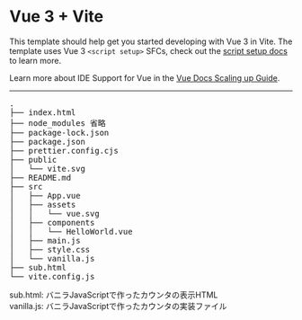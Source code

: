 # Vue 3 + Vite

This template should help get you started developing with Vue 3 in Vite. The template uses Vue 3 `<script setup>` SFCs, check out the [script setup docs](https://v3.vuejs.org/api/sfc-script-setup.html#sfc-script-setup) to learn more.

Learn more about IDE Support for Vue in the [Vue Docs Scaling up Guide](https://vuejs.org/guide/scaling-up/tooling.html#ide-support).


-----

<pre>
.
├── index.html
├── node_modules 省略
├── package-lock.json
├── package.json
├── prettier.config.cjs
├── public
│   └── vite.svg
├── README.md
├── src
│   ├── App.vue
│   ├── assets
│   │   └── vue.svg
│   ├── components
│   │   └── HelloWorld.vue
│   ├── main.js
│   ├── style.css
│   └── vanilla.js
├── sub.html
└── vite.config.js
</pre>

sub.html: バニラJavaScriptで作ったカウンタの表示HTML  
vanilla.js: バニラJavaScriptで作ったカウンタの実装ファイル
